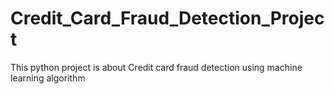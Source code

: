 # Credit_Card_Fraud_Detection_Project
This python project is about Credit card fraud detection using machine learning algorithm
